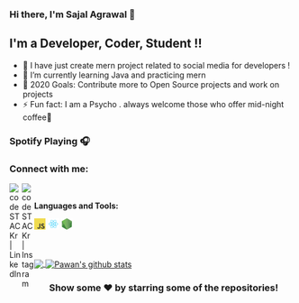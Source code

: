 ### Hi there, I'm Sajal Agrawal 👋

## I'm a Developer, Coder, Student !!

- 🔭 I have just create mern project related to social media for developers !
- 🌱 I’m currently learning Java and practicing mern
- 🥅 2020 Goals: Contribute more to Open Source projects and work on projects
- ⚡ Fun fact: I am a Psycho . always welcome those who offer mid-night coffee🤣

### Spotify Playing 🎧

<!-- [<img src="https://now-playing-codestackr.vercel.app/api/spotify-playing" alt="codeSTACKr Spotify Playing" width="350" />](https://open.spotify.com/user/swyqyimdc12jajde4vpwd2x1b) -->

### Connect with me:

[<img align="left" alt="codeSTACKr | LinkedIn" width="22px" src="https://cdn.jsdelivr.net/npm/simple-icons@v3/icons/linkedin.svg" />][linkedin]
[<img align="left" alt="codeSTACKr | Instagram" width="22px" src="https://cdn.jsdelivr.net/npm/simple-icons@v3/icons/instagram.svg" />][instagram]

<br />

**Languages and Tools:**

<code><img height="20" src="https://raw.githubusercontent.com/github/explore/80688e429a7d4ef2fca1e82350fe8e3517d3494d/topics/javascript/javascript.png"></code>
<code><img height="20" src="https://raw.githubusercontent.com/github/explore/80688e429a7d4ef2fca1e82350fe8e3517d3494d/topics/react/react.png"></code>
<code><img height="20" src="https://raw.githubusercontent.com/github/explore/80688e429a7d4ef2fca1e82350fe8e3517d3494d/topics/nodejs/nodejs.png"></code>

<br />
<br />

<a href="https://github.com/agrawalsajal02">
  <img align="center" src="https://github-readme-stats.sajalagarwal702.vercel.app/api/top-langs/?username=agrawalsajal02&theme=light&hide_langs_below=1" />
</a>
<a href="https://github.com/agrawalsajal02">
 <img align="center" src="https://github-readme-stats.sajalagarwal702.vercel.app/api?username=agrawalsajal02&show_icons=true&theme=light&line_height=27" alt="Pawan's github stats"/>
</a>
<!-- <a href="https://github.com/iampawan/FlutterExampleApps">
  <img align="center" src="https://github-readme-stats.sajalagarwal702.vercel.app/api/pin/?username=iampawan&repo=FlutterExampleApps&theme=light" /> -->

<!-- </a>
<a href="https://github.com/iampawan/VelocityX">
 <img align="center" src="https://github-readme-stats.sajalagarwal702.vercel.app/api/pin/?username=iampawan&repo=VelocityX&theme=light" />
</a> -->

<div align="center">

### Show some ❤️ by starring some of the repositories!

</div>

[instagram]: https://www.instagram.com/sajal.agarwal.73345/
[linkedin]: https://www.linkedin.com/in/sajalagrawal14/
